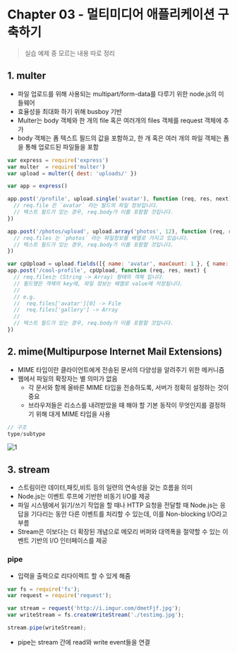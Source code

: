 # Chapter 03 - 멀티미디어 애플리케이션 구축하기

> 실습 예제 중 모르는 내용 따로 정리

## 1. multer

- 파일 업로드를 위해 사용되는 multipart/form-data를 다루기 위한 node.js의 미들웨어
- 효율성을 최대화 하기 위해 busboy 기반
- Multer는 body 객체와 한 개의 file 혹은 여러개의 files 객체를 request 객체에 추가
- body 객체는 폼 텍스트 필드의 값을 포함하고, 한 개 혹은 여러 개의 파일 객체는 폼을 통해 업로드된 파일들을 포함

```javascript
var express = require('express')
var multer  = require('multer')
var upload = multer({ dest: 'uploads/' })

var app = express()

app.post('/profile', upload.single('avatar'), function (req, res, next) {
  // req.file 은 `avatar` 라는 필드의 파일 정보입니다.
  // 텍스트 필드가 있는 경우, req.body가 이를 포함할 것입니다.
})

app.post('/photos/upload', upload.array('photos', 12), function (req, res, next) {
  // req.files 는 `photos` 라는 파일정보를 배열로 가지고 있습니다.
  // 텍스트 필드가 있는 경우, req.body가 이를 포함할 것입니다.
})

var cpUpload = upload.fields([{ name: 'avatar', maxCount: 1 }, { name: 'gallery', maxCount: 8 }])
app.post('/cool-profile', cpUpload, function (req, res, next) {
  // req.files는 (String -> Array) 형태의 객체 입니다.
  // 필드명은 객체의 key에, 파일 정보는 배열로 value에 저장됩니다.
  //
  // e.g.
  //  req.files['avatar'][0] -> File
  //  req.files['gallery'] -> Array
  //
  // 텍스트 필드가 있는 경우, req.body가 이를 포함할 것입니다.
})
```

## 2. mime(Multipurpose Internet Mail Extensions)

- MIME 타입이란 클라이언트에게 전송된 문서의 다양성을 알려주기 위한 메커니즘
- 웹에서 파일의 확장자는 별 의미가 없음
  - 각 문서와 함께 올바른 MIME 타입을 전송하도록, 서버가 정확히 설정하는 것이 중요
  - 브라우저들은 리소스를 내려받았을 때 해야 할 기본 동작이 무엇인지를 결정하기 위해 대게 MIME 타입을 사용

```javascript
// 구조
type/subtype
```

![1](https://user-images.githubusercontent.com/38815618/100048192-9f9f9400-2e57-11eb-9af6-7a0b8db08045.PNG)

## 3. stream

- 스트림이란 데이터,패킷,비트 등의 일련의 연속성을 갖는 흐름을 의미
- Node.js는 이벤트 루프에 기반한 비동기 I/O를 제공
- 파일 시스템에서 읽기/쓰기 작업을 할 때나 HTTP 요청을 전달할 때 Node.js는 응답을 기다리는 동안 다른 이벤트를 처리할 수 있는데, 이를 Non-blocking I/O라고 부름
- Stream은 이보다는 더 확장된 개념으로 메모리 버퍼와 대역폭을 절약할 수 있는 이벤트 기반의 I/O 인터페이스를 제공

### pipe

- 입력을 출력으로 리다이렉트 할 수 있게 해줌

```javascript
var fs = require('fs');
var request = require('request');

var stream = request('http://i.imgur.com/dmetFjf.jpg');
var writeStream = fs.createWriteStream('./testimg.jpg');

stream.pipe(writeStream);
```

- pipe는 stream 간에 read와 write event들을 연결
